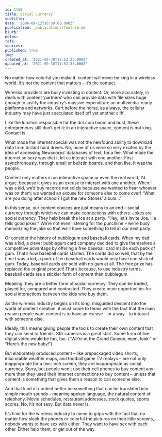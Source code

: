 ```yaml
---
id: 1150
title: Social Currency
subtitle: 
date: '2006-09-12T16:00:00.000Z'
publication: _publications/feature.md
blurb: 
notes: 
refs: 
sources: 
published: true
img: 
created_at: '2021-09-30T17:52:33.000Z'
updated_at: '2021-09-30T17:52:33.000Z'
---
```

No matter how colorful you make it, content will never be king in a wireless world. It’s not the content that matters – it’s the contact.

Wireless providers are busy investing in content. Or, more accurately, in deals with content ‘partners’ who can provide data with file sizes huge enough to justify the industry’s massive expenditure on multimedia-ready platforms and networks. Cart before the horse, as always, the cellular industry may have just speculated itself off yet another cliff.

Like the lunatics responsible for the dot.com boom and bust, these entrepreneurs still don’t get it: in an interactive space, content is not king. Contact is.

What made the internet special was not the newfound ability to download data from distant hard drives. No, none of us were so very excited by the idea of accessing Newscorps’ databases of text, for a fee. What made the internet so sexy was that it let us interact with one another. First asynchronously, through email or bulletin boards, and then live. It was the people.

Content only matters in an interactive space or even the real world, I’d argue, because it gives us an excuse to interact with one another. When I was a kid, we’d buy records not solely because we wanted to hear whoever was on them; we wanted an excuse for someone else to come over! “What are you doing after school? I got the new Stones’ album…”

In this sense, our content choices are just means to an end – social currency through which we can make connections with others. Jokes are social currency. They help break the ice at a party. “Hey, let’s invite Joe. He tells good jokes.” We’re not even listening for the punchline – we’re busy memorizing the joke so that we’ll have something to tell at our next party.

Or consider the history of bubblegum and baseball cards. When my dad was a kid, a clever bubblegum card company decided to give themselves a competitive advantage by offering a free baseball card inside each pack of gum. That’s how baseball cards started. The cards did so well, that by the time I was a kid, a pack of ten baseball cards would only have one stick of gum. Today, baseball cards are sold with no gum at all. The free prize has replaced the original product! That’s because, to use industry terms, baseball cards are a stickier form of content than bubblegum.

Meaning, they are a better form of social currency. They can be traded, played for, compared and contrasted. They create more opportunities for social interactions between the kids who buy them.

As the wireless industry begins on its long, misguided descent into the world of content creation, it must come to terms with the fact that the main reason people want content is to have an excuse – or a way – to interact with someone else.

Ideally, this means giving people the tools to create their own content that they can send to friends. Still cameras is a great start. Some form of live digital video would be fun, too. (“We’re at the Grand Canyon, mom, look!” or “Here’s the new baby!”)

But elaborately produced content – like prepackaged video shorts, inscrutable weather maps, and football game TV replays – are not only inappropriate for a two-inch screen, they are inappropriate as social currency. Sorry, but people won’t use their cell phones to buy content any more than they used their Internet connections to buy content – unless that content is something that gives them a reason to call someone else.

And that kind of content better be something that can be translated into simple mouth sounds – meaning spoken language, the natural content of telephony. Movie schedules, restaurant addresses, stock quotes, sports scores. No, it’s not sexy. But data never is.

It’s time for the wireless industry to come to grips with the fact that no matter how sleek the phones or colorful the pictures on their little screens, nobody wants to have sex with either. They want to have sex with each other. Either help them, or get out of the way.
